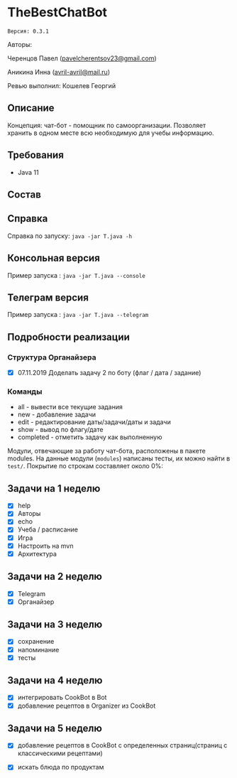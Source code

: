﻿# TheBestChatBot
    Версия: 0.3.1
    
Авторы: 

Черенцов Павел (pavelcherentsov23@gmail.com)

Аникина Инна (avril-avril@mail.ru)

Ревью выполнил: Кошелев Георгий


## Описание
Концепция: чат-бот - помощник по самоорганизации. Позволяет хранить в одном месте всю необходимую для учебы информацию.

## Требования
* Java 11

## Состав 

## Справка
Справка по запуску: `java -jar T.java -h`

## Консольная версия
Пример запуска : `java -jar T.java --console`

## Телеграм версия
Пример запуска : `java -jar T.java --telegram`

## Подробности реализации

### Структура Органайзера
- [x] 07.11.2019 Доделать задачу 2 по боту
(флаг / дата / задание)
### Команды
* all - вывести все текущие задания
* new - добавление задачи
* edit - редактирование даты/задачи/даты и задачи
* show - вывод по флагу/дате
* completed - отметить задачу как выполненную

Модули, отвечающие за работу чат-бота, расположены в пакете modules.
На данные модули (`modules`) написаны тесты, их можно найти в `test/`.
Покрытие по строкам составляет около 0%:

## Задачи на 1 неделю
- [x] help
- [x] Авторы
- [x] echo
- [x] Учеба / расписание
- [x] Игра
- [x] Настроить на mvn
- [x] Архитектура
## Задачи на 2 неделю
- [x] Telegram
- [x] Органайзер
 
## Задачи на 3 неделю
- [x] сохранение
- [x] напоминание
- [x] тесты

## Задачи на 4 неделю
- [x] интегрировать CookBot в Bot
- [x] добавление рецептов в Organizer из CookBot

## Задачи на 5 неделю
- [x] добавление рецептов в CookBot с определенных страниц(страниц с классическими рецептами)
- [x] искать блюда по продуктам

